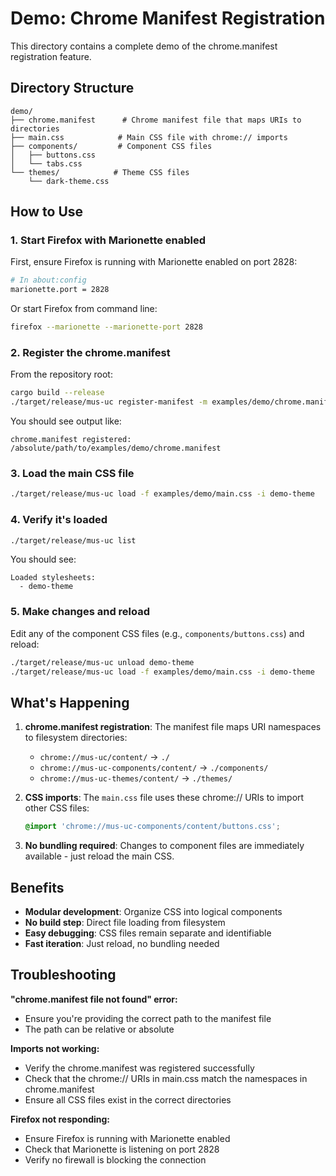 # Demo: Chrome Manifest Registration

This directory contains a complete demo of the chrome.manifest registration feature.

## Directory Structure

```
demo/
├── chrome.manifest      # Chrome manifest file that maps URIs to directories
├── main.css            # Main CSS file with chrome:// imports
├── components/         # Component CSS files
│   ├── buttons.css
│   └── tabs.css
└── themes/            # Theme CSS files
    └── dark-theme.css
```

## How to Use

### 1. Start Firefox with Marionette enabled

First, ensure Firefox is running with Marionette enabled on port 2828:

```bash
# In about:config
marionette.port = 2828
```

Or start Firefox from command line:

```bash
firefox --marionette --marionette-port 2828
```

### 2. Register the chrome.manifest

From the repository root:

```bash
cargo build --release
./target/release/mus-uc register-manifest -m examples/demo/chrome.manifest
```

You should see output like:
```
chrome.manifest registered: /absolute/path/to/examples/demo/chrome.manifest
```

### 3. Load the main CSS file

```bash
./target/release/mus-uc load -f examples/demo/main.css -i demo-theme
```

### 4. Verify it's loaded

```bash
./target/release/mus-uc list
```

You should see:
```
Loaded stylesheets:
  - demo-theme
```

### 5. Make changes and reload

Edit any of the component CSS files (e.g., `components/buttons.css`) and reload:

```bash
./target/release/mus-uc unload demo-theme
./target/release/mus-uc load -f examples/demo/main.css -i demo-theme
```

## What's Happening

1. **chrome.manifest registration**: The manifest file maps URI namespaces to filesystem directories:
   - `chrome://mus-uc/content/` → `./`
   - `chrome://mus-uc-components/content/` → `./components/`
   - `chrome://mus-uc-themes/content/` → `./themes/`

2. **CSS imports**: The `main.css` file uses these chrome:// URIs to import other CSS files:
   ```css
   @import 'chrome://mus-uc-components/content/buttons.css';
   ```

3. **No bundling required**: Changes to component files are immediately available - just reload the main CSS.

## Benefits

- **Modular development**: Organize CSS into logical components
- **No build step**: Direct file loading from filesystem
- **Easy debugging**: CSS files remain separate and identifiable
- **Fast iteration**: Just reload, no bundling needed

## Troubleshooting

**"chrome.manifest file not found" error:**
- Ensure you're providing the correct path to the manifest file
- The path can be relative or absolute

**Imports not working:**
- Verify the chrome.manifest was registered successfully
- Check that the chrome:// URIs in main.css match the namespaces in chrome.manifest
- Ensure all CSS files exist in the correct directories

**Firefox not responding:**
- Ensure Firefox is running with Marionette enabled
- Check that Marionette is listening on port 2828
- Verify no firewall is blocking the connection
